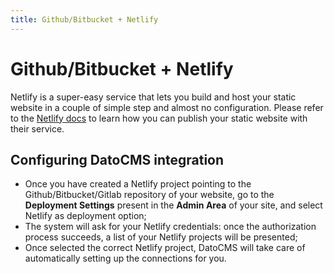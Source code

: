 ```yaml
---
title: Github/Bitbucket + Netlify
---
```


# Github/Bitbucket + Netlify

Netlify is a super-easy service that lets you build and host your static website in a couple of simple step and almost no configuration. Please refer to the [Netlify docs](https://www.netlify.com/docs) to learn how you can publish your static website with their service.

## Configuring DatoCMS integration

* Once you have created a Netlify project pointing to the Github/Bitbucket/Gitlab repository of your website, go to the **Deployment Settings** present in the **Admin Area** of your site, and select Netlify as deployment option;
* The system will ask for your Netlify credentials: once the authorization process succeeds, a list of your Netlify projects will be presented;
* Once selected the correct Netlify project, DatoCMS will take care of automatically setting up the connections for you.

